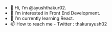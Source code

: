- 👋 Hi, I’m @ayushthakur02.
- 👀 I’m interested in Front End Development.
- 🌱 I’m currently learning React.
- 📫 How to reach me - Twitter : thakurayush02

<!---
ayushthakur02/ayushthakur02 is a ✨ special ✨ repository because its `README.md` (this file) appears on your GitHub profile.
You can click the Preview link to take a look at your changes.
--->

